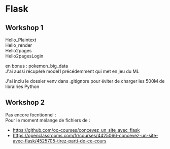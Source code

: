 # Flask  

## Workshop 1  
Hello_Plaintext  
Hello_render  
Hello2pages  
Hello2pagesLogin  

en bonus : pokemon_big_data  
J'ai aussi récupéré model1 précédemment qui met en jeu du ML  

J'ai inclu le dossier venv dans .gitignore pour éviter de charger les 500M de librairies Python  

## Workshop 2  

Pas encore focntionnel :  
Pour le moment mélange de fichiers de :  
  - https://github.com/oc-courses/concevez_un_site_avec_flask   
  - https://openclassrooms.com/fr/courses/4425066-concevez-un-site-avec-flask/4525705-tirez-parti-de-ce-cours  


